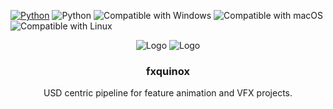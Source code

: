 <p align="left">
  <a href="https://www.python.org">
  <img src="https://img.shields.io/badge/-Python-FFD43B?style=for-the-badge&logo=python" alt="Python"/></a>
  <img src="https://img.shields.io/badge/-PySide-284821?style=for-the-badge&logo=qt" alt="Python"/></a>
  <img src="https://img.shields.io/badge/-Windows-00A4EF?style=for-the-badge&logo=windows" alt="Compatible with Windows"/></a>
  <img src="https://img.shields.io/badge/-macOS-000000?style=for-the-badge&logo=apple" alt="Compatible with macOS"/></a>
  <img src="https://img.shields.io/badge/-Linux-E95420?style=for-the-badge&logo=linux" alt="Compatible with Linux"/></a>
</p>

<div align="center">

  ![Logo](https://raw.githubusercontent.com/healkeiser/fxquinox/main/fxquinox/images/fxquinox_logo_background_dark.svg#gh-light-mode-only)
  ![Logo](https://raw.githubusercontent.com/healkeiser/fxquinox/main/fxquinox/images/fxquinox_logo_background_light.svg#gh-dark-mode-only)

  <h3 align="center">fxquinox</h3>

  <p align="center">
    USD centric pipeline for feature animation and VFX projects.
    <br/>
    <br/>
    <br/>
  </p>

</div>
